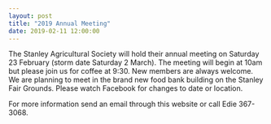 ```yaml
---
layout: post
title: "2019 Annual Meeting"
date: 2019-02-11 12:00:00
---
```


The Stanley Agricultural Society will hold their annual meeting on Saturday 23 February (storm date Saturday 2 March). The meeting will begin at 10am but please join us for coffee at 9:30. New members are always welcome. We are planning to meet in the brand new food bank building on the Stanley Fair Grounds. Please watch Facebook for changes to date or location.

For more information send an email through this website or call Edie 367-3068.
